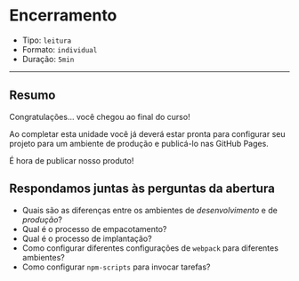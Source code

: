 # Encerramento

* Tipo: `leitura`
* Formato: `individual`
* Duração: `5min`

***

## Resumo

Congratulações... você chegou ao final do curso!

Ao completar esta unidade você já deverá estar pronta para configurar seu projeto para um ambiente de produção e publicá-lo nas GitHub Pages.

É hora de publicar nosso produto!

## Respondamos juntas às perguntas da abertura

* Quais são as diferenças entre os ambientes de _desenvolvimento_ e de _produção_?
* Qual é o processo de empacotamento?
* Qual é o processo de implantação? 
* Como configurar diferentes configurações de `webpack` para diferentes ambientes?
* Como configurar `npm-scripts` para invocar tarefas?
